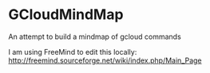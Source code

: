 # GCloudMindMap
An attempt to build a mindmap of gcloud commands

I am using FreeMind to edit this locally: http://freemind.sourceforge.net/wiki/index.php/Main_Page

